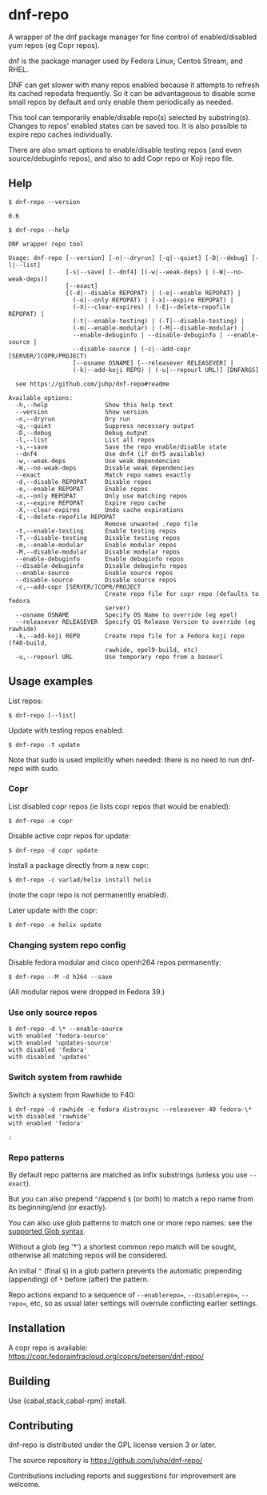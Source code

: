 # dnf-repo

A wrapper of the dnf package manager for fine control of
enabled/disabled yum repos (eg Copr repos).

dnf is the package manager used by Fedora Linux, Centos Stream, and RHEL.

DNF can get slower with many repos enabled because it attempts
to refresh its cached repodata frequently. So it can be advantageous
to disable some small repos by default and only enable them periodically
as needed.

This tool can temporarily enable/disable repo(s) selected by substring(s).
Changes to repos' enabled states can be saved too.
It is also possible to expire repo caches individually.

There are also smart options to enable/disable testing repos
(and even source/debuginfo repos),
and also to add Copr repo or Koji repo file.

## Help

`$ dnf-repo --version`
```
0.6
```
`$ dnf-repo --help`
```
DNF wrapper repo tool

Usage: dnf-repo [--version] [-n|--dryrun] [-q|--quiet] [-D|--debug] [-l|--list]
                [-s|--save] [--dnf4] [(-w|--weak-deps) | (-W|--no-weak-deps)]
                [--exact]
                [(-d|--disable REPOPAT) | (-e|--enable REPOPAT) |
                  (-o|--only REPOPAT) | (-x|--expire REPOPAT) |
                  (-X|--clear-expires) | (-E|--delete-repofile REPOPAT) |
                  (-t|--enable-testing) | (-T|--disable-testing) |
                  (-m|--enable-modular) | (-M|--disable-modular) |
                  --enable-debuginfo | --disable-debuginfo | --enable-source |
                  --disable-source | (-c|--add-copr [SERVER/]COPR/PROJECT)
                  [--osname OSNAME] [--releasever RELEASEVER] |
                  (-k|--add-koji REPO) | (-u|--repourl URL)] [DNFARGS]

  see https://github.com/juhp/dnf-repo#readme

Available options:
  -h,--help                Show this help text
  --version                Show version
  -n,--dryrun              Dry run
  -q,--quiet               Suppress necessary output
  -D,--debug               Debug output
  -l,--list                List all repos
  -s,--save                Save the repo enable/disable state
  --dnf4                   Use dnf4 (if dnf5 available)
  -w,--weak-deps           Use weak dependencies
  -W,--no-weak-deps        Disable weak dependencies
  --exact                  Match repo names exactly
  -d,--disable REPOPAT     Disable repos
  -e,--enable REPOPAT      Enable repos
  -o,--only REPOPAT        Only use matching repos
  -x,--expire REPOPAT      Expire repo cache
  -X,--clear-expires       Undo cache expirations
  -E,--delete-repofile REPOPAT
                           Remove unwanted .repo file
  -t,--enable-testing      Enable testing repos
  -T,--disable-testing     Disable testing repos
  -m,--enable-modular      Enable modular repos
  -M,--disable-modular     Disable modular repos
  --enable-debuginfo       Enable debuginfo repos
  --disable-debuginfo      Disable debuginfo repos
  --enable-source          Enable source repos
  --disable-source         Disable source repos
  -c,--add-copr [SERVER/]COPR/PROJECT
                           Create repo file for copr repo (defaults to fedora
                           server)
  --osname OSNAME          Specify OS Name to override (eg epel)
  --releasever RELEASEVER  Specify OS Release Version to override (eg rawhide)
  -k,--add-koji REPO       Create repo file for a Fedora koji repo (f40-build,
                           rawhide, epel9-build, etc)
  -u,--repourl URL         Use temporary repo from a baseurl
```

## Usage examples
List repos:
```shellsession
$ dnf-repo [--list]
```

Update with testing repos enabled:
```shellsession
$ dnf-repo -t update
```

Note that sudo is used implicitly when needed:
there is no need to run dnf-repo with sudo.

### Copr
List disabled copr repos (ie lists copr repos that would be enabled):
```shellsession
$ dnf-repo -e copr
```

Disable active copr repos for update:
```shellsession
$ dnf-repo -d copr update
```

Install a package directly from a new copr:
```shellsession
$ dnf-repo -c varlad/helix install helix
```
(note the copr repo is not permanently enabled).

Later update with the copr:
```shellsession
$ dnf-repo -e helix update
```

### Changing system repo config
Disable fedora modular and cisco openh264 repos permanently:
```shellsession
$ dnf-repo --M -d h264 --save
```
(All modular repos were dropped in Fedora 39.)

### Use only source repos
```shellsession
$ dnf-repo -d \* --enable-source
with enabled 'fedora-source'
with enabled 'updates-source'
with disabled 'fedora'
with disabled 'updates'
```

### Switch system from rawhide
Switch a system from Rawhide to F40:
```shellsession
$ dnf-repo -d rawhide -e fedora distrosync --releasever 40 fedora-\*
with disabled 'rawhide'
with enabled 'fedora'

:
```

### Repo patterns
By default repo patterns are matched as infix substrings
(unless you use `--exact`).

But you can also prepend `^`/append `$` (or both) to match a repo name
from its beginning/end (or exactly).

You can also use glob patterns to match one or more repo names:
see the [supported Glob syntax](https://hackage.haskell.org/package/Glob/docs/System-FilePath-Glob.html#v:compile).

Without a glob (eg '*') a shortest common repo match will be sought,
otherwise all matching repos will be considered.

An initial `^` (final `$`) in a glob pattern prevents
the automatic prepending (appending) of `*` before (after) the pattern.

Repo actions expand to a sequence of `--enablerepo=`, `--disablerepo=`,
`--repo=`, etc, so as usual later settings will overrule conflicting
earlier settings.

## Installation
A copr repo is available:
<https://copr.fedorainfracloud.org/coprs/petersen/dnf-repo/>

## Building
Use {cabal,stack,cabal-rpm} install.

## Contributing
dnf-repo is distributed under the GPL license version 3 or later.

The source repository is https://github.com/juhp/dnf-repo/

Contributions including reports and suggestions for improvement are welcome.
